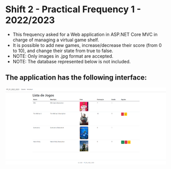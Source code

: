 <h1>Shift 2 - Practical Frequency 1 - 2022/2023</h1>

- This frequency asked for a Web application in ASP.NET Core MVC in charge of managing a virtual game shelf.
- It is possible to add new games, increase/decrease their score (from 0 to 10), and change their state from true to false.
- NOTE: Only images in .jpg format are accepted.
- NOTE: The database represented below is not included.

<h2>The application has the following interface:</h2>

<img src="./Preview.png" alt="Preview">